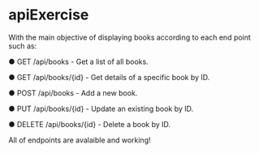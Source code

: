 # apiExercise

With the main objective of displaying books according to each end point such as:

● GET /api/books - Get a list of all books.

● GET /api/books/{id} - Get details of a specific book by ID.

● POST /api/books - Add a new book.

● PUT /api/books/{id} - Update an existing book by ID.

● DELETE /api/books/{id} - Delete a book by ID.

All of endpoints are avalaible and working!

